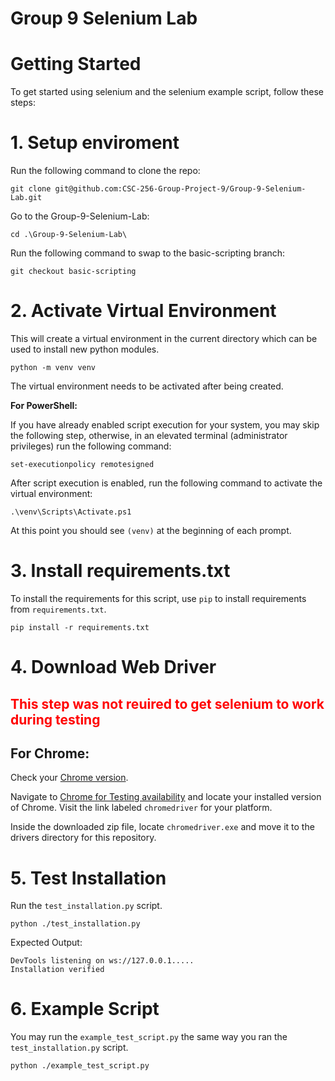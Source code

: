 # Group 9 Selenium Lab

# Getting Started

To get started using selenium and the selenium example script, follow these steps:

# 1. Setup enviroment
Run the following command to clone the repo:

    git clone git@github.com:CSC-256-Group-Project-9/Group-9-Selenium-Lab.git

Go to the Group-9-Selenium-Lab:

    cd .\Group-9-Selenium-Lab\

Run the following command to swap to the basic-scripting branch:

    git checkout basic-scripting
   
# 2. Activate Virtual Environment

This will create a virtual environment in the current directory which can be used to install new python modules.

    python -m venv venv

The virtual environment needs to be activated after being created.

**For PowerShell:**

If you have already enabled script execution for your system, you may skip the following step, otherwise, in an elevated terminal (administrator privileges) run the following command:

    set-executionpolicy remotesigned

After script execution is enabled, run the following command to activate the virtual environment:

    .\venv\Scripts\Activate.ps1

At this point you should see <code>(venv)</code> at the beginning of each prompt.

# 3. Install requirements.txt
To install the requirements for this script, use <code>pip</code> to install requirements from <code>requirements.txt</code>.

    pip install -r requirements.txt

# 4. Download Web Driver

<h2 style="color: red;">This step was not reuired to get selenium to work during testing</h2>

## For Chrome:
Check your [Chrome version](chrome://settings/help).

Navigate to [Chrome for Testing availability](https://googlechromelabs.github.io/chrome-for-testing/) and locate your installed version of Chrome. Visit the link labeled <code>chromedriver</code> for your platform.

Inside the downloaded zip file, locate <code>chromedriver.exe</code> and move it to the drivers directory for this repository.

# 5. Test Installation
Run the <code>test_installation.py</code> script.

    python ./test_installation.py
    
Expected Output:

    DevTools listening on ws://127.0.0.1.....
    Installation verified

# 6. Example Script
You may run the <code>example_test_script.py</code> the same way you ran the <code>test_installation.py</code> script.

    python ./example_test_script.py
